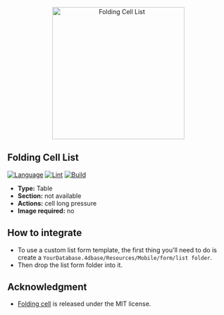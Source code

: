 

<p align="center"><img src="https://developer.4d.com/4d-for-ios/docs/assets/en/template-formatters/Listform-FoldingCell.gif" alt="Folding Cell List" height="auto" width="300"></p>

## Folding Cell List

[![Language][swift-shield]][swift-url]
[![Lint][lint-shield]][lint-url]
[![Build][build-shield]][build-url]

* **Type:** Table
* **Section:** not available
* **Actions:** cell long pressure
* **Image required:** no

## How to integrate

* To use a custom list form template, the first thing you'll need to do is create a `YourDatabase.4dbase/Resources/Mobile/form/list folder`.
* Then drop the list form folder into it.

## Acknowledgment

* [Folding cell](https://github.com/Ramotion/folding-cell) is released under the MIT license.

<!-- MARKDOWN LINKS & IMAGES -->
<!-- https://www.markdownguide.org/basic-syntax/#reference-style-links -->
[swift-shield]: http://img.shields.io/badge/language-swift-orange.svg?style=flat
[swift-url]: https://developer.apple.com/swift/
[lint-shield]: https://github.com/DavAz4D/4d-for-ios-form-list-FoldingCellList/workflows/Lint/badge.svg
[lint-url]: https://github.com/DavAz4D/4d-for-ios-form-list-FoldingCellList/actions?workflow=Lint
[build-shield]: https://github.com/DavAz4D/4d-for-ios-form-list-FoldingCellList/workflows/Build/badge.svg
[build-url]: https://github.com/DavAz4D/4d-for-ios-form-list-FoldingCellList/actions?workflow=Build
